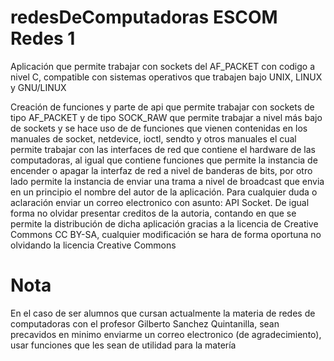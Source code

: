 # redesDeComputadoras ESCOM Redes 1

Aplicación que permite trabajar con sockets del AF_PACKET con codigo a nivel C, compatible con sistemas operativos que trabajen bajo UNIX, LINUX y GNU/LINUX


Creación de funciones y parte de api que permite trabajar con sockets de tipo AF_PACKET y de tipo SOCK_RAW que permite trabajar a nivel más bajo de sockets y se hace uso de de funciones que vienen contenidas en los manuales de socket, netdevice, ioctl, sendto y otros manuales el cual permite trabajar con las interfaces de red que contiene el hardware de las computadoras, al igual que contiene funciones que permite la instancia de encender o apagar la interfaz de red a nivel de banderas de bits, por otro lado permite la instancia de enviar una trama a nivel de broadcast que envia en un principio el nombre del autor de la aplicación. Para cualquier duda o aclaración enviar un correo electronico con asunto: API Socket. De igual forma no olvidar presentar creditos de la autoria, contando en que se permite la distribución de dicha aplicación gracias a la licencia de Creative Commons CC BY-SA, cualquier modificación se hara de forma oportuna no olvidando la licencia Creative Commons

# Nota
En el caso de ser alumnos que cursan actualmente la materia de redes de computadoras con el profesor Gilberto Sanchez Quintanilla, sean precavidos en minimo enviarme un correo electronico (de agradecimiento), usar funciones que les sean de utilidad para la matería 
